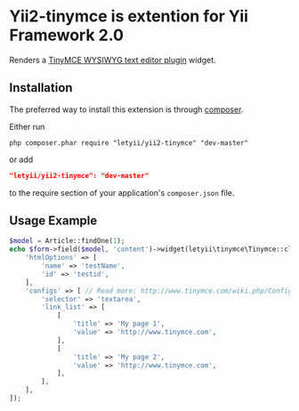 # Yii2-tinymce is extention for Yii Framework 2.0
Renders a [TinyMCE WYSIWYG text editor plugin](http://www.tinymce.com/) widget.

## Installation
The preferred way to install this extension is through [composer](http://getcomposer.org/download/).

Either run

```
php composer.phar require "letyii/yii2-tinymce" "dev-master"
```
or add

```json
"letyii/yii2-tinymce": "dev-master"
```

to the require section of your application's `composer.json` file.

## Usage Example
~~~php
$model = Article::findOne(1);
echo $form->field($model, 'content')->widget(letyii\tinymce\Tinymce::className(), [
    'htmlOptions' => [
        'name' => 'testName',
        'id' => 'testid',
    ],
    'configs' => [ // Read more: http://www.tinymce.com/wiki.php/Configuration
        'selector' => 'textarea',
        'link_list' => [
            [
                'title' => 'My page 1',
                'value' => 'http://www.tinymce.com',
            ],
            [
                'title' => 'My page 2',
                'value' => 'http://www.tinymce.com',
            ],
        ],
    ],
]);
~~~
